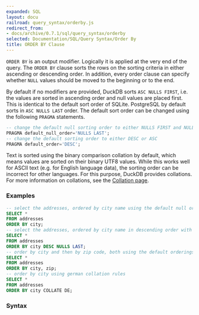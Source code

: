 ```yaml
---
expanded: SQL
layout: docu
railroad: query_syntax/orderby.js
redirect_from:
- docs/archive/0.7.1/sql/query_syntax/orderby
selected: Documentation/SQL/Query Syntax/Order By
title: ORDER BY Clause
---
```


`ORDER BY` is an output modifier. Logically it is applied at the very end of the query. The `ORDER BY` clause sorts the rows on the sorting criteria in either ascending or descending order. In addition, every order clause can specify whether `NULL` values should be moved to the beginning or to the end.

By default if no modifiers are provided, DuckDB sorts `ASC NULLS FIRST`, i.e. the values are sorted in ascending order and null values are placed first. This is identical to the default sort order of SQLite. PostgreSQL by default sorts in `ASC NULLS LAST` order. The default sort order can be changed using the following `PRAGMA` statements.

```sql
-- change the default null sorting order to either NULLS FIRST and NULLS LAST
PRAGMA default_null_order='NULLS LAST';
-- change the default sorting order to either DESC or ASC
PRAGMA default_order='DESC';
```

Text is sorted using the binary comparison collation by default, which means values are sorted on their binary UTF8 values. While this works well for ASCII text (e.g. for English language data), the sorting order can be incorrect for other languages. For this purpose, DuckDB provides collations. For more information on collations, see the [Collation page](../../sql/expressions/collations).

### Examples

```sql
-- select the addresses, ordered by city name using the default null order and default order
SELECT *
FROM addresses
ORDER BY city;
-- select the addresses, ordered by city name in descending order with nulls at the end
SELECT *
FROM addresses
ORDER BY city DESC NULLS LAST;
-- order by city and then by zip code, both using the default orderings
SELECT *
FROM addresses
ORDER BY city, zip;
-- order by city using german collation rules
SELECT *
FROM addresses
ORDER BY city COLLATE DE;
```

### Syntax
<div id="rrdiagram"></div>